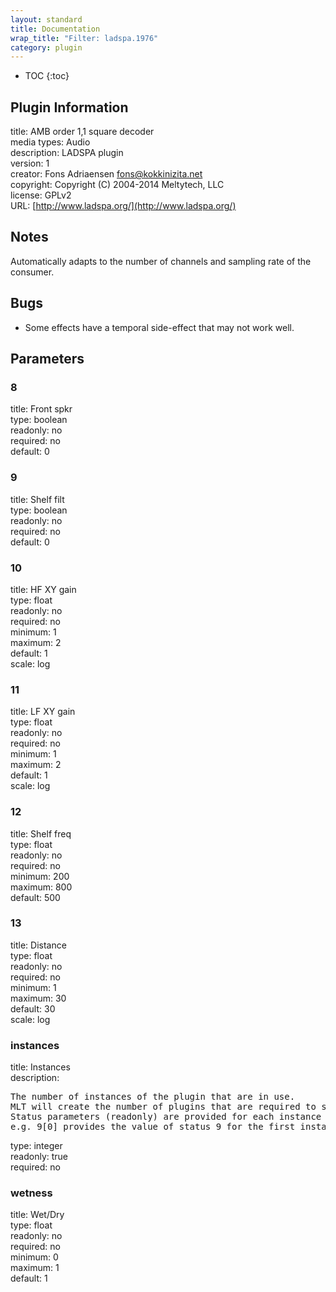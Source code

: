 ```yaml
---
layout: standard
title: Documentation
wrap_title: "Filter: ladspa.1976"
category: plugin
---
```

* TOC
{:toc}

## Plugin Information

title: AMB order 1,1 square decoder  
media types:
Audio  
description: LADSPA plugin  
version: 1  
creator: Fons Adriaensen <fons@kokkinizita.net>  
copyright: Copyright (C) 2004-2014 Meltytech, LLC  
license: GPLv2  
URL: [http://www.ladspa.org/](http://www.ladspa.org/)  

## Notes

Automatically adapts to the number of channels and sampling rate of the consumer.

## Bugs

* Some effects have a temporal side-effect that may not work well.


## Parameters

### 8

title: Front spkr    
type: boolean  
readonly: no  
required: no  
default: 0  

### 9

title: Shelf filt    
type: boolean  
readonly: no  
required: no  
default: 0  

### 10

title: HF XY gain    
type: float  
readonly: no  
required: no  
minimum: 1  
maximum: 2  
default: 1  
scale: log  

### 11

title: LF XY gain    
type: float  
readonly: no  
required: no  
minimum: 1  
maximum: 2  
default: 1  
scale: log  

### 12

title: Shelf freq    
type: float  
readonly: no  
required: no  
minimum: 200  
maximum: 800  
default: 500  

### 13

title: Distance    
type: float  
readonly: no  
required: no  
minimum: 1  
maximum: 30  
default: 30  
scale: log  

### instances

title: Instances    
description:
<pre>
The number of instances of the plugin that are in use.
MLT will create the number of plugins that are required to support the number of audio channels.
Status parameters (readonly) are provided for each instance and are accessed by specifying the instance number after the identifier (starting at zero).
e.g. 9[0] provides the value of status 9 for the first instance.
</pre>
type: integer  
readonly: true  
required: no  

### wetness

title: Wet/Dry    
type: float  
readonly: no  
required: no  
minimum: 0  
maximum: 1  
default: 1  

